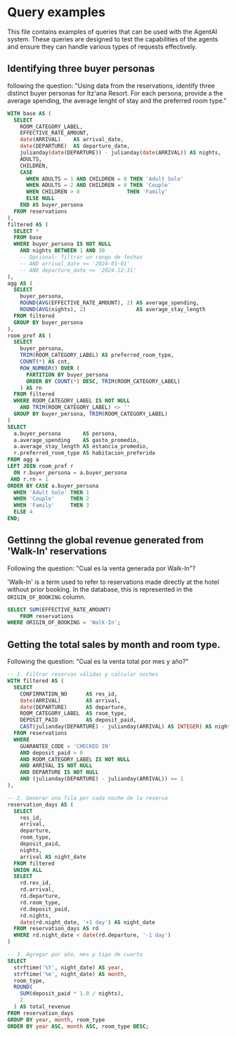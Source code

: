 # Query examples
This file contains examples of queries that can be used with the AgentAI system. These queries are designed to test the capabilities of the agents and ensure they can handle various types of requests effectively.

## Identifying three buyer personas
following the question: "Using data from the reservations, identify three distinct buyer personas for Itz'ana Resort. For each persona, provide a the average spending, the average lenght of stay and the preferred room type."

``` sql
WITH base AS (
  SELECT
    ROOM_CATEGORY_LABEL,
    EFFECTIVE_RATE_AMOUNT,
    date(ARRIVAL)    AS arrival_date,
    date(DEPARTURE)  AS departure_date,
    julianday(date(DEPARTURE)) - julianday(date(ARRIVAL)) AS nights,
    ADULTS,
    CHILDREN,
    CASE
      WHEN ADULTS = 1 AND CHILDREN = 0 THEN 'Adult Solo'
      WHEN ADULTS = 2 AND CHILDREN = 0 THEN 'Couple'
      WHEN CHILDREN > 0               THEN 'Family'
      ELSE NULL
    END AS buyer_persona
  FROM reservations
),
filtered AS (
  SELECT *
  FROM base
  WHERE buyer_persona IS NOT NULL
    AND nights BETWEEN 1 AND 30
    -- Opcional: filtrar un rango de fechas
    -- AND arrival_date >= '2024-01-01'
    -- AND departure_date <= '2024-12-31'
),
agg AS (
  SELECT
    buyer_persona,
    ROUND(AVG(EFFECTIVE_RATE_AMOUNT), 2) AS average_spending,
    ROUND(AVG(nights), 2)                AS average_stay_length
  FROM filtered
  GROUP BY buyer_persona
),
room_pref AS (
  SELECT
    buyer_persona,
    TRIM(ROOM_CATEGORY_LABEL) AS preferred_room_type,
    COUNT(*) AS cnt,
    ROW_NUMBER() OVER (
      PARTITION BY buyer_persona
      ORDER BY COUNT(*) DESC, TRIM(ROOM_CATEGORY_LABEL)
    ) AS rn
  FROM filtered
  WHERE ROOM_CATEGORY_LABEL IS NOT NULL
    AND TRIM(ROOM_CATEGORY_LABEL) <> ''
  GROUP BY buyer_persona, TRIM(ROOM_CATEGORY_LABEL)
)
SELECT
  a.buyer_persona       AS persona,
  a.average_spending    AS gasto_promedio,
  a.average_stay_length AS estancia_promedio,
  r.preferred_room_type AS habitacion_preferida
FROM agg a
LEFT JOIN room_pref r
  ON r.buyer_persona = a.buyer_persona
 AND r.rn = 1
ORDER BY CASE a.buyer_persona
  WHEN 'Adult Solo' THEN 1
  WHEN 'Couple'     THEN 2
  WHEN 'Family'     THEN 3
  ELSE 4
END;
```

## Gettinng the global revenue generated from 'Walk-In' reservations
Following the question: "Cual es la venta generada por Walk-In"?

'Walk-In' is a term used to refer to reservations made directly at the hotel without prior booking. In the database, this is represented in the `ORIGIN_OF_BOOKING` column.

``` sql
SELECT SUM(EFFECTIVE_RATE_AMOUNT)
    FROM reservations
WHERE ORIGIN_OF_BOOKING = 'Walk‑In';
```

## Getting the total sales by month and room type. 
Following the question: "Cual es la venta total por mes y año?"
``` sql
-- 1. Filtrar reservas válidas y calcular noches
WITH filtered AS (
  SELECT
    CONFIRMATION_NO      AS res_id,
    date(ARRIVAL)        AS arrival,
    date(DEPARTURE)      AS departure,
    ROOM_CATEGORY_LABEL  AS room_type,
    DEPOSIT_PAID         AS deposit_paid,
    CAST(julianday(DEPARTURE) - julianday(ARRIVAL) AS INTEGER) AS nights
  FROM reservations
  WHERE
    GUARANTEE_CODE = 'CHECKED IN'
    AND deposit_paid > 0
    AND ROOM_CATEGORY_LABEL IS NOT NULL
    AND ARRIVAL IS NOT NULL
    AND DEPARTURE IS NOT NULL
    AND (julianday(DEPARTURE) - julianday(ARRIVAL)) >= 1
),

-- 2. Generar una fila por cada noche de la reserva
reservation_days AS (
  SELECT
    res_id,
    arrival,
    departure,
    room_type,
    deposit_paid,
    nights,
    arrival AS night_date
  FROM filtered
  UNION ALL
  SELECT
    rd.res_id,
    rd.arrival,
    rd.departure,
    rd.room_type,
    rd.deposit_paid,
    rd.nights,
    date(rd.night_date, '+1 day') AS night_date
  FROM reservation_days AS rd
  WHERE rd.night_date < date(rd.departure, '-1 day')
)

-- 3. Agregar por año, mes y tipo de cuarto
SELECT
  strftime('%Y', night_date) AS year,
  strftime('%m', night_date) AS month,
  room_type,
  ROUND(
    SUM(deposit_paid * 1.0 / nights),
    2
  ) AS total_revenue
FROM reservation_days
GROUP BY year, month, room_type
ORDER BY year ASC, month ASC, room_type DESC;
```

